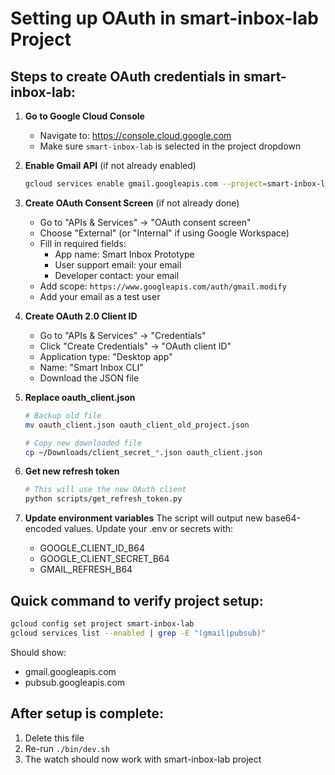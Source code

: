# Setting up OAuth in smart-inbox-lab Project

## Steps to create OAuth credentials in smart-inbox-lab:

1. **Go to Google Cloud Console**
   - Navigate to: https://console.cloud.google.com
   - Make sure `smart-inbox-lab` is selected in the project dropdown

2. **Enable Gmail API** (if not already enabled)
   ```bash
   gcloud services enable gmail.googleapis.com --project=smart-inbox-lab
   ```

3. **Create OAuth Consent Screen** (if not already done)
   - Go to "APIs & Services" → "OAuth consent screen"
   - Choose "External" (or "Internal" if using Google Workspace)
   - Fill in required fields:
     - App name: Smart Inbox Prototype
     - User support email: your email
     - Developer contact: your email
   - Add scope: `https://www.googleapis.com/auth/gmail.modify`
   - Add your email as a test user

4. **Create OAuth 2.0 Client ID**
   - Go to "APIs & Services" → "Credentials"
   - Click "Create Credentials" → "OAuth client ID"
   - Application type: "Desktop app"
   - Name: "Smart Inbox CLI"
   - Download the JSON file

5. **Replace oauth_client.json**
   ```bash
   # Backup old file
   mv oauth_client.json oauth_client_old_project.json
   
   # Copy new downloaded file
   cp ~/Downloads/client_secret_*.json oauth_client.json
   ```

6. **Get new refresh token**
   ```bash
   # This will use the new OAuth client
   python scripts/get_refresh_token.py
   ```

7. **Update environment variables**
   The script will output new base64-encoded values. Update your .env or secrets with:
   - GOOGLE_CLIENT_ID_B64
   - GOOGLE_CLIENT_SECRET_B64
   - GMAIL_REFRESH_B64

## Quick command to verify project setup:

```bash
gcloud config set project smart-inbox-lab
gcloud services list --enabled | grep -E "(gmail|pubsub)"
```

Should show:
- gmail.googleapis.com
- pubsub.googleapis.com

## After setup is complete:
1. Delete this file
2. Re-run `./bin/dev.sh`
3. The watch should now work with smart-inbox-lab project